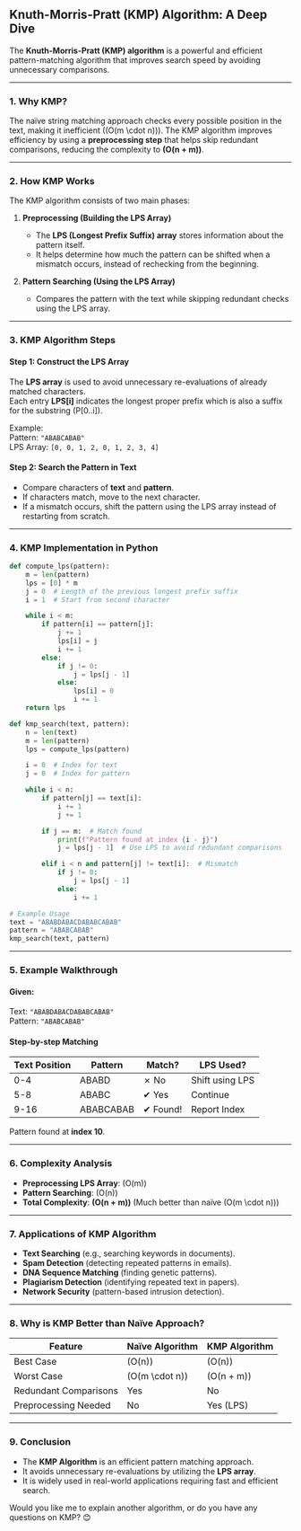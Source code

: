 ## **Knuth-Morris-Pratt (KMP) Algorithm: A Deep Dive**  

The **Knuth-Morris-Pratt (KMP) algorithm** is a powerful and efficient pattern-matching algorithm that improves search speed by avoiding unnecessary comparisons.

---

### **1. Why KMP?**
The naïve string matching approach checks every possible position in the text, making it inefficient (\(O(m \cdot n)\)). The KMP algorithm improves efficiency by using a **preprocessing step** that helps skip redundant comparisons, reducing the complexity to **\(O(n + m)\)**.

---

### **2. How KMP Works**
The KMP algorithm consists of two main phases:

1. **Preprocessing (Building the LPS Array)**  
   - The **LPS (Longest Prefix Suffix) array** stores information about the pattern itself.  
   - It helps determine how much the pattern can be shifted when a mismatch occurs, instead of rechecking from the beginning.

2. **Pattern Searching (Using the LPS Array)**  
   - Compares the pattern with the text while skipping redundant checks using the LPS array.

---

### **3. KMP Algorithm Steps**
#### **Step 1: Construct the LPS Array**
The **LPS array** is used to avoid unnecessary re-evaluations of already matched characters.  
Each entry **LPS[i]** indicates the longest proper prefix which is also a suffix for the substring \(P[0..i]\).  

Example:  
Pattern: `"ABABCABAB"`  
LPS Array: `[0, 0, 1, 2, 0, 1, 2, 3, 4]`  

#### **Step 2: Search the Pattern in Text**
- Compare characters of **text** and **pattern**.  
- If characters match, move to the next character.  
- If a mismatch occurs, shift the pattern using the LPS array instead of restarting from scratch.

---

### **4. KMP Implementation in Python**
```python
def compute_lps(pattern):
    m = len(pattern)
    lps = [0] * m  
    j = 0  # Length of the previous longest prefix suffix
    i = 1  # Start from second character

    while i < m:
        if pattern[i] == pattern[j]:
            j += 1
            lps[i] = j
            i += 1
        else:
            if j != 0:
                j = lps[j - 1]
            else:
                lps[i] = 0
                i += 1
    return lps

def kmp_search(text, pattern):
    n = len(text)
    m = len(pattern)
    lps = compute_lps(pattern)

    i = 0  # Index for text
    j = 0  # Index for pattern

    while i < n:
        if pattern[j] == text[i]:
            i += 1
            j += 1

        if j == m:  # Match found
            print(f"Pattern found at index {i - j}")
            j = lps[j - 1]  # Use LPS to avoid redundant comparisons

        elif i < n and pattern[j] != text[i]:  # Mismatch
            if j != 0:
                j = lps[j - 1]
            else:
                i += 1

# Example Usage
text = "ABABDABACDABABCABAB"
pattern = "ABABCABAB"
kmp_search(text, pattern)
```

---

### **5. Example Walkthrough**
#### **Given:**
Text: `"ABABDABACDABABCABAB"`  
Pattern: `"ABABCABAB"`

#### **Step-by-step Matching**
| Text Position | Pattern | Match? | LPS Used? |
|--------------|--------|--------|------------|
| 0-4  | ABABD | ✗ No  | Shift using LPS |
| 5-8  | ABABC | ✔ Yes | Continue |
| 9-16 | ABABCABAB | ✔ Found! | Report Index |

Pattern found at **index 10**.

---

### **6. Complexity Analysis**
- **Preprocessing LPS Array**: \(O(m)\)
- **Pattern Searching**: \(O(n)\)
- **Total Complexity**: **\(O(n + m)\)** (Much better than naïve \(O(m \cdot n)\))

---

### **7. Applications of KMP Algorithm**
- **Text Searching** (e.g., searching keywords in documents).
- **Spam Detection** (detecting repeated patterns in emails).
- **DNA Sequence Matching** (finding genetic patterns).
- **Plagiarism Detection** (identifying repeated text in papers).
- **Network Security** (pattern-based intrusion detection).

---

### **8. Why is KMP Better than Naïve Approach?**
| Feature | Naïve Algorithm | KMP Algorithm |
|---------|---------------|--------------|
| Best Case | \(O(n)\) | \(O(n)\) |
| Worst Case | \(O(m \cdot n)\) | \(O(n + m)\) |
| Redundant Comparisons | Yes | No |
| Preprocessing Needed | No | Yes (LPS) |

---

### **9. Conclusion**
- The **KMP Algorithm** is an efficient pattern matching approach.
- It avoids unnecessary re-evaluations by utilizing the **LPS array**.
- It is widely used in real-world applications requiring fast and efficient search.

Would you like me to explain another algorithm, or do you have any questions on KMP? 😊

